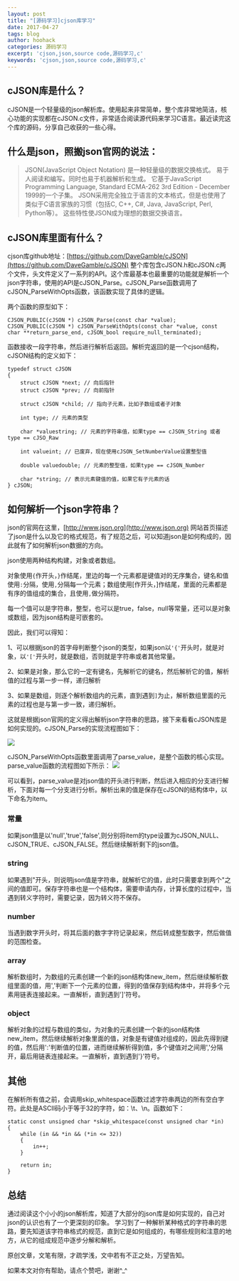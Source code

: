```yaml
---
layout: post
title: "[源码学习]cjson库学习"
date: 2017-04-27
tags: blog
author: hoohack
categories: 源码学习
excerpt: 'cjson,json,source code,源码学习,c'
keywords: 'cjson,json,source code,源码学习,c'
---
```



## cJSON库是什么？
cJSON是一个轻量级的json解析库。使用起来非常简单，整个库非常地简洁，核心功能的实现都在cJSON.c文件，非常适合阅读源代码来学习C语言。最近读完这个库的源码，分享自己收获的一些心得。

## 什么是json，照搬json官网的说法：
> JSON(JavaScript Object Notation) 是一种轻量级的数据交换格式。 易于人阅读和编写。同时也易于机器解析和生成。 它基于JavaScript Programming Language, Standard ECMA-262 3rd Edition - December 1999的一个子集。 JSON采用完全独立于语言的文本格式，但是也使用了类似于C语言家族的习惯（包括C, C++, C#, Java, JavaScript, Perl, Python等）。 这些特性使JSON成为理想的数据交换语言。



## cJSON库里面有什么？
cjson库github地址：[https://github.com/DaveGamble/cJSON](https://github.com/DaveGamble/cJSON)
整个库包含cJSON.h和cJSON.c两个文件，头文件定义了一系列的API。这个库最基本也最重要的功能就是解析一个json字符串，使用的API是cJSON_Parse。cJSON_Parse函数调用了cJSON_ParseWithOpts函数，该函数实现了具体的逻辑。


两个函数的原型如下：
    
    CJSON_PUBLIC(cJSON *) cJSON_Parse(const char *value);
    CJSON_PUBLIC(cJSON *) cJSON_ParseWithOpts(const char *value, const char **return_parse_end, cJSON_bool require_null_terminated);

函数接收一段字符串，然后进行解析后返回。解析完返回的是一个cjson结构，cJSON结构的定义如下：

    typedef struct cJSON
    {
        struct cJSON *next; // 向后指针
        struct cJSON *prev; // 向前指针

        struct cJSON *child; // 指向子元素，比如子数组或者子对象

        int type; // 元素的类型

        char *valuestring; // 元素的字符串值，如果type == cJSON_String 或者 type == cJSO_Raw
    
        int valueint; // 已废弃，现在使用cJSON_SetNumberValue设置整型值
    
        double valuedouble; // 元素的整型值，如果type == cJSON_Number

        char *string; // 表示元素键值的值，如果它有子元素的话
    } cJSON;

## 如何解析一个json字符串？
json的官网在这里，[http://www.json.org](http://www.json.org)
网站首页描述了json是什么以及它的格式规范，有了规范之后，可以知道json是如何构成的，因此就有了如何解析json数据的方向。

json使用两种结构构建，对象或者数组。

对象使用`{`作开头，`}`作结尾，里边的每一个元素都是键值对的无序集合，键名和值使用`:`分隔，使用`,`分隔每一个元素；数组使用[作开头，]作结尾，里面的元素都是有序的值组成的集合，且使用`,`做分隔符。

每一个值可以是字符串，整型，也可以是true，false，null等常量，还可以是对象或数组，因为json结构是可嵌套的。

因此，我们可以得知：

1、可以根据json的首字母判断整个json的类型，如果json以`'{'`开头时，就是对象，以`'['`开头时，就是数组，否则就是字符串或者其他常量。

2、如果是对象，那么它的一定有键名，先解析它的键名，然后解析它的值，解析值的过程与第一步一样，递归解析

3、如果是数组，则逐个解析数组内的元素，直到遇到`]`为止，解析数组里面的元素的过程也是与第一步一致，递归解析。

这就是根据json官网的定义得出解析json字符串的思路，接下来看看cJSON库是如何实现的。cJSON_Parse的实现流程图如下：

![](https://www.hoohack.me/assets/images/2017/04/cjson-process.png)


cJSON_ParseWithOpts函数里面调用了parse_value，是整个函数的核心实现。
parse_value函数的流程图如下所示：
![](https://www.hoohack.me/assets/images/2017/04/cjson-parse-value.png)


可以看到，parse_value是对json值的开头进行判断，然后进入相应的分支进行解析，下面对每一个分支进行分析。解析出来的值是保存在cJSON的结构体中，以下命名为item。

### 常量
如果json值是以'null','true','false',则分别将item的type设置为cJSON_NULL、cJSON_TRUE、cJSON_FALSE。然后继续解析剩下的json值。

### string
如果遇到"开头，则说明json值是字符串，就解析它的值，此时只需要拿到两个"之间的值即可。保存字符串也是一个结构体，需要申请内存，计算长度的过程中，当遇到转义字符时，需要记录，因为转义符不保存。

### number
当遇到数字开头时，将其后面的数字字符记录起来，然后转成整型数字，然后做值的范围检查。

### array
解析数组时，为数组的元素创建一个新的json结构体new_item，然后继续解析数组里面的值，用','判断下一个元素的位置，得到的值保存到结构体中，并将多个元素用链表连接起来。一直解析，直到遇到']'符号。

### object
解析对象的过程与数组的类似，为对象的元素创建一个新的json结构体new_item，然后继续解析对象里面的值，对象是有键值对组成的，因此先得到键的值，然后用':'判断值的位置，进而继续解析得到值，多个键值对之间用','分隔开，最后用链表连接起来。一直解析，直到遇到'}'符号。

## 其他
在解析所有值之前，会调用skip_whitespace函数过滤字符串两边的所有空白字符。此处是ASCII码小于等于32的字符，如：\t、\n。函数如下：
    
    static const unsigned char *skip_whitespace(const unsigned char *in)
    {
        while (in && *in && (*in <= 32))
        {
            in++;
        }

        return in;
    }

## 总结
通过阅读这个小小的json解析库，知道了大部分的json库是如何实现的，自己对json的认识也有了一个更深刻的印象。
学习到了一种解析某种格式的字符串的思路，要先知道该字符串格式的规范，直到它是如何组成的，有哪些规则和注意的地方，从它的组成规范中逐步分解和解析。

原创文章，文笔有限，才疏学浅，文中若有不正之处，万望告知。

如果本文对你有帮助，请点个赞吧，谢谢^_^




